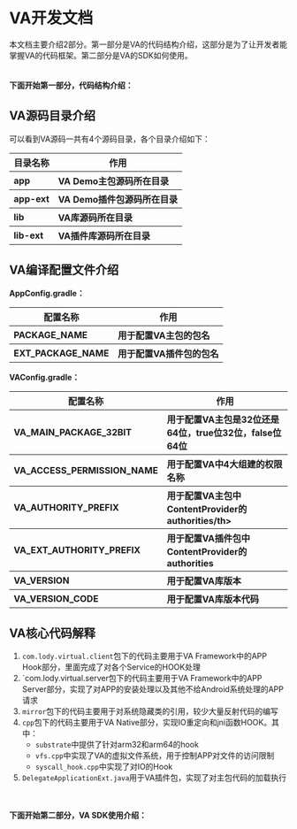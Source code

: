 # VA开发文档 #
本文档主要介绍2部分。第一部分是VA的代码结构介绍，这部分是为了让开发者能掌握VA的代码框架。第二部分是VA的SDK如何使用。
</br></br>  
**下面开始第一部分，代码结构介绍：**

## VA源码目录介绍 ##
可以看到VA源码一共有4个源码目录，各个目录介绍如下：  
<table >
        <tr>
            <th>目录名称</th>
            <th>作用</th>
        </tr>
        <tr  align="left">
            <th>app</th>
            <th>VA Demo主包源码所在目录</th>
        </tr>
        <tr  align="left">
            <th>app-ext</th>
            <th>VA Demo插件包源码所在目录</th>
        </tr>
        <tr  align="left">
            <th>lib</th>
            <th>VA库源码所在目录</th>
        </tr>
        <tr  align="left">
            <th>lib-ext</th>
            <th>VA插件库源码所在目录</th>
        </tr>
</table>  

## VA编译配置文件介绍 ##
**AppConfig.gradle：**
<table >
        <tr>
            <th>配置名称</th>
            <th>作用</th>
        </tr>
        <tr  align="left">
            <th>PACKAGE_NAME</th>
            <th>用于配置VA主包的包名</th>
        </tr>
        <tr  align="left">
            <th>EXT_PACKAGE_NAME</th>
            <th>用于配置VA插件包的包名</th>
        </tr>
</table>  

**VAConfig.gradle：**
<table >
        <tr>
            <th>配置名称</th>
            <th>作用</th>
        </tr>
        <tr  align="left">
            <th>VA_MAIN_PACKAGE_32BIT</th>
            <th>用于配置VA主包是32位还是64位，true位32位，false位64位</th>
        </tr>
        <tr  align="left">
            <th>VA_ACCESS_PERMISSION_NAME</th>
            <th>用于配置VA中4大组建的权限名称</th>
        </tr>
        <tr  align="left">
            <th>VA_AUTHORITY_PREFIX</th>
            <th>用于配置VA主包中ContentProvider的authorities/th>
        </tr>
        <tr  align="left">
            <th>VA_EXT_AUTHORITY_PREFIX</th>
            <th>用于配置VA插件包中ContentProvider的authorities</th>
        </tr>
        <tr  align="left">
            <th>VA_VERSION</th>
            <th>用于配置VA库版本</th>
        </tr>
        <tr  align="left">
            <th>VA_VERSION_CODE</th>
            <th>用于配置VA库版本代码</th>
        </tr>
</table>  

## VA核心代码解释 ##
1. `com.lody.virtual.client`包下的代码主要用于VA Framework中的APP Hook部分，里面完成了对各个Service的HOOK处理  
2. `com.lody.virtual.server包下的代码主要用于VA Framework中的APP Server部分，实现了对APP的安装处理以及其他不给Android系统处理的APP请求
3. `mirror`包下的代码主要用于对系统隐藏类的引用，较少大量反射代码的编写
4. `cpp`包下的代码主要用于VA Native部分，实现IO重定向和jni函数HOOK。其中：  
	- `substrate`中提供了针对arm32和arm64的hook
	- `vfs.cpp`中实现了VA的虚拟文件系统，用于控制APP对文件的访问限制
	- `syscall_hook.cpp`中实现了对IO的Hook
5. `DelegateApplicationExt.java`用于VA插件包，实现了对主包代码的加载执行

</br></br>
**下面开始第二部分，VA SDK使用介绍：**





